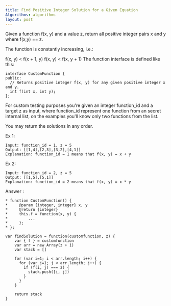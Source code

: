 ```yaml
---
title: Find Positive Integer Solution for a Given Equation
Algorithms: algorithms
layout: post
---
```


Given a function  f(x, y) and a value z, return all positive integer pairs x and y where f(x,y) == z.

The function is constantly increasing, i.e.:

f(x, y) < f(x + 1, y)
f(x, y) < f(x, y + 1)
The function interface is defined like this: 

```
interface CustomFunction {
public:
  // Returns positive integer f(x, y) for any given positive integer x and y.
  int f(int x, int y);
};
```
For custom testing purposes you're given an integer function_id and a target z as input, where function_id represent one function from an secret internal list, on the examples you'll know only two functions from the list.  

You may return the solutions in any order.

Ex 1: 
```
Input: function_id = 1, z = 5
Output: [[1,4],[2,3],[3,2],[4,1]]
Explanation: function_id = 1 means that f(x, y) = x + y
```

Ex 2: 
```
Input: function_id = 2, z = 5
Output: [[1,5],[5,1]]
Explanation: function_id = 2 means that f(x, y) = x * y
```

Answer :
```
* function CustomFunction() {
*     @param {integer, integer} x, y
*     @return {integer}
*     this.f = function(x, y) {
*         ...
*     };
* };

var findSolution = function(customfunction, z) {
    var { f } = customfunction
    var arr = new Array(z + 1)
    var stack = []

    for (var i=1; i < arr.length; i++) {
      for (var j=1; j < arr.length; j++) {
        if (f(i, j) === z) {
          stack.push([i, j])
        }
      }
    }

    return stack
}
```